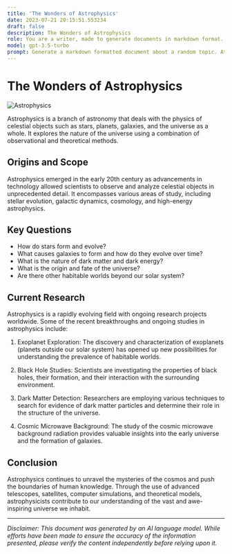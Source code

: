 ```yaml
---
title: 'The Wonders of Astrophysics'
date: 2023-07-21 20:15:51.553234
draft: false
description: The Wonders of Astrophysics
role: You are a writer, made to generate documents in markdown format. It is very important that all of the documents you generate are in valid markdown format.
model: gpt-3.5-turbo
prompt: Generate a markdown formatted document about a random topic. At the bottom, include a disclaimer explaining that the document was generated by you. The first line of the document should be the title. Make sure that the entire document is in proper markdown format, using a mix of various tags to make the document visually appealing.
---
```


# The Wonders of Astrophysics

![Astrophysics](https://images.unsplash.com/photo-1471970394677-eb1f4b56b253)

Astrophysics is a branch of astronomy that deals with the physics of celestial objects such as stars, planets, galaxies, and the universe as a whole. It explores the nature of the universe using a combination of observational and theoretical methods.

## Origins and Scope

Astrophysics emerged in the early 20th century as advancements in technology allowed scientists to observe and analyze celestial objects in unprecedented detail. It encompasses various areas of study, including stellar evolution, galactic dynamics, cosmology, and high-energy astrophysics.

## Key Questions

- How do stars form and evolve?
- What causes galaxies to form and how do they evolve over time?
- What is the nature of dark matter and dark energy?
- What is the origin and fate of the universe?
- Are there other habitable worlds beyond our solar system?

## Current Research

Astrophysics is a rapidly evolving field with ongoing research projects worldwide. Some of the recent breakthroughs and ongoing studies in astrophysics include:

1. Exoplanet Exploration: The discovery and characterization of exoplanets (planets outside our solar system) has opened up new possibilities for understanding the prevalence of habitable worlds.

2. Black Hole Studies: Scientists are investigating the properties of black holes, their formation, and their interaction with the surrounding environment.

3. Dark Matter Detection: Researchers are employing various techniques to search for evidence of dark matter particles and determine their role in the structure of the universe.

4. Cosmic Microwave Background: The study of the cosmic microwave background radiation provides valuable insights into the early universe and the formation of galaxies.

## Conclusion

Astrophysics continues to unravel the mysteries of the cosmos and push the boundaries of human knowledge. Through the use of advanced telescopes, satellites, computer simulations, and theoretical models, astrophysicists contribute to our understanding of the vast and awe-inspiring universe we inhabit.

---

*Disclaimer: This document was generated by an AI language model. While efforts have been made to ensure the accuracy of the information presented, please verify the content independently before relying upon it.*